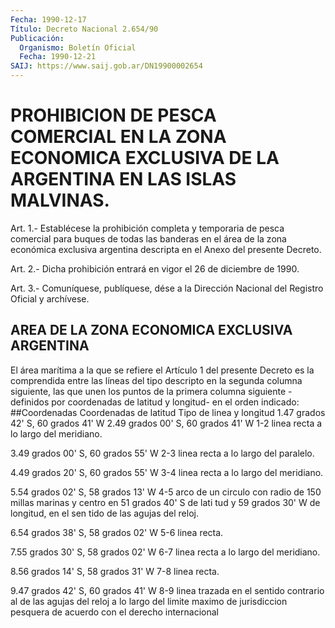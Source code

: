 ```yaml
---
Fecha: 1990-12-17
Título: Decreto Nacional 2.654/90
Publicación:
  Organismo: Boletín Oficial
  Fecha: 1990-12-21
SAIJ: https://www.saij.gob.ar/DN19900002654
---
```

# PROHIBICION DE PESCA COMERCIAL EN LA ZONA ECONOMICA EXCLUSIVA DE LA ARGENTINA EN LAS ISLAS MALVINAS.

<a id="1"></a>
Art.  1.-  Establécese la prohibición completa y temporaria de pesca comercial para  buques de todas las banderas en el área de la zona  económica exclusiva  argentina  descripta  en  el  Anexo  del presente Decreto.

<a id="2"></a>
Art. 2.- Dicha prohibición entrará en vigor el 26 de diciembre de 1990.

<a id="3"></a>
Art. 3.- Comuníquese, publíquese, dése a la Dirección Nacional del Registro Oficial y archívese.

## AREA DE LA ZONA ECONOMICA EXCLUSIVA ARGENTINA

<a id="1"></a>
El área marítima a la que se refiere el Artículo 1 del presente Decreto  es  la  comprendida entre las líneas del tipo descripto en la segunda columna  siguiente,  las  que  unen  los  puntos  de  la primera  columna  siguiente -definidos por coordenadas de latitud y longitud- en el orden indicado: ##Coordenadas Coordenadas de latitud                    Tipo de linea y longitud 1.47 grados 42' S, 60 grados 41' W 2.49 grados 00' S, 60 grados 41' W   1-2 linea recta a lo                                     largo del meridiano.

3.49 grados 00' S, 60 grados 55' W   2-3 linea recta a lo                                     largo del paralelo.

4.49 grados 20' S, 60 grados 55' W   3-4 linea recta a lo                                     largo del meridiano.

5.54 grados 02' S, 58 grados 13' W   4-5 arco de un circulo                                     con radio de 150 millas                                     marinas y centro en                                     51 grados 40' S de lati                                     tud y 59 grados 30' W                                     de longitud, en el sen                                     tido de las agujas del                                     reloj.

6.54 grados 38' S, 58 grados 02' W   5-6 linea recta.

7.55 grados 30' S, 58 grados 02' W   6-7 linea recta a lo                                     largo del meridiano.

8.56 grados 14' S, 58 grados 31' W   7-8 linea recta.

9.47 grados 42' S, 60 grados 41' W   8-9 linea trazada en el                                     sentido contrario al de                                     las agujas del reloj a                                     lo largo del limite                                     maximo de jurisdiccion                                     pesquera de acuerdo con                                       el derecho internacional